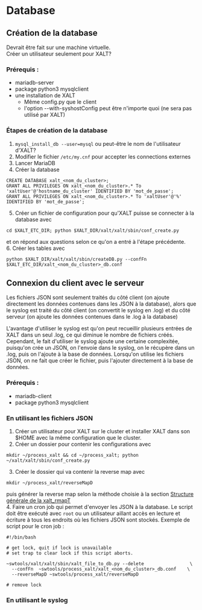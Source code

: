 # Database
## Création de la database
Devrait être fait sur une machine virtuelle. \
Créer un utilisateur seulement pour XALT?
### Prérequis :
- mariadb-server
- package python3 mysqlclient
- une installation de XALT
    - Même config[]().py que le client
    - l'option --with-syshostConfig peut être n'importe quoi (ne sera pas utilisé par XALT)

### Étapes de création de la database
1. `mysql_install_db --user=mysql` ou peut-être le nom de l'utilisateur d'XALT?
2. Modifier le fichier `/etc/my.cnf` pour accepter les connections externes
3. Lancer MariaDB
4. Créer la database
```
CREATE DATABASE xalt_<nom_du_cluster>;
GRANT ALL PRIVILEGES ON xalt_<nom_du_cluster>.* To 'xaltUser'@'hostname_du_cluster' IDENTIFIED BY 'mot_de_passe';
GRANT ALL PRIVILEGES ON xalt_<nom_du_cluster>.* To 'xaltUser'@'%' IDENTIFIED BY 'mot_de_passe';
```
5. Créer un fichier de configuration pour qu'XALT puisse se connecter à la database avec 
```
cd $XALT_ETC_DIR; python $XALT_DIR/xalt/xalt/sbin/conf_create.py
``` 
et on répond aux questions selon ce qu'on a entré à l'étape précédente. \
6. Créer les tables avec 
```
python $XALT_DIR/xalt/xalt/sbin/createDB.py --confFn  $XALT_ETC_DIR/xalt_<nom_du_cluster>_db.conf
```

## Connexion du client avec le serveur
Les fichiers JSON sont seulement traités du côté client (on ajoute directement les données contenues dans les JSON à la database), alors que le syslog est traité du côté client (on convertit le syslog en .log) et du côté serveur (on ajoute les données contenues dans le .log à la database)

L'avantage d'utiliser le syslog est qu'on peut recueillir plusieurs entrées de XALT dans un seul .log, ce qui diminue le nombre de fichiers créés. Cependant, le fait d'utiliser le syslog ajoute une certaine complexitée, puisqu'on crée un JSON, on l'envoie dans le syslog, on le récupère dans un .log, puis on l'ajoute à la base de données. Lorsqu'on utilise les fichiers JSON, on ne fait que créer le fichier, puis l'ajouter directement à la base de données.
### Prérequis :
- mariadb-client
- package python3 mysqlclient

### En utilisant les fichiers JSON
1. Créer un utilisateur pour XALT sur le cluster et installer XALT dans son $HOME avec la même configuration que le cluster.
2. Créer un dossier pour contenir les configurations avec 
```
mkdir ~/process_xalt && cd ~/process_xalt; python ~/xalt/xalt/sbin/conf_create.py
```
3. Créer le dossier qui va contenir la reverse map avec
```
mkdir ~/process_xalt/reverseMapD
```
puis générer la reverse map selon la méthode choisie à la section [Structure générale de la xalt_rmapT](#structure-générale-de-la-xalt_rmapt) \
4. Faire un cron job qui permet d'envoyer les JSON à la database. Le script doit être exécuté avec `root` ou un utilisateur aillant accès en lecture et écriture à tous les endroits où les fichiers JSON sont stockés. Exemple de script pour le cron job :
```
#!/bin/bash

# get lock, quit if lock is unavailable
# set trap to clear lock if this script aborts.

~swtools/xalt/xalt/sbin/xalt_file_to_db.py --delete                 \
  --confFn  ~swtools/process_xalt/xalt_<nom_du_cluster>_db.conf    \
  --reverseMapD ~swtools/process_xalt/reverseMapD

# remove lock
```

### En utilisant le syslog